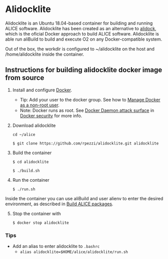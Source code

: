 # Alidocklite

Alidocklite is an Ubuntu 18.04-based container for building and running ALICE software. Alidocklite has been created as an alternative to [alidock](https://github.com/alidock/alidock/wiki), which is the oficial Docker approach to build ALICE software. Alidocklite is able run aliBuild to build and execute O2 on any Docker-compatible system.

Out of the box, the workdir is configured to ~/alidocklite on the host and /home/alidocklite inside the container.

## Instructions for building alidocklite docker image from source

1. Install and configure [Docker](https://www.docker.com/community-edition).
    * Tip: Add your user to the docker group. See how to [Manage Docker as a non-root user](https://docs.docker.com/engine/installation/linux/linux-postinstall/#manage-docker-as-a-non-root-user).
    * Note: Docker runs as root. See [Docker Daemon attack surface](https://docs.docker.com/engine/security/security/#docker-daemon-attack-surface) in [Docker security](https://docs.docker.com/engine/security/security/) for more info.

2. Download alidocklite

    `cd ~/alice`

    `$ git clone https://github.com/rpezzi/alidocklite.git alidocklite`

3. Build the container

    `$ cd alidocklite`

    `$ ./build.sh`

4. Run the container

    `$ ./run.sh`

Inside the container you can use aliBuild and user alienv to enter the desired environment, as described in [Build ALICE packages](https://alice-doc.github.io/alice-analysis-tutorial/building/build.html).  

5. Stop the container with

    `$ docker stop alidocklite`

### Tips

* Add an alias to enter alidocklite to `.bashrc`
  * `alias alidocklite=$HOME/alice/alidocklite/run.sh`
